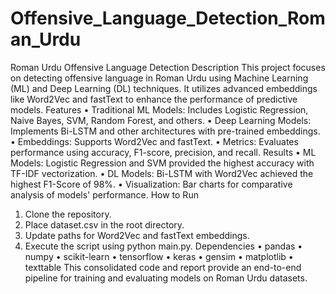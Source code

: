 # Offensive_Language_Detection_Roman_Urdu

Roman Urdu Offensive Language Detection
Description
This project focuses on detecting offensive language in Roman Urdu using Machine Learning (ML) and Deep Learning (DL) techniques. It utilizes advanced embeddings like Word2Vec and fastText to enhance the performance of predictive models.
Features
•	Traditional ML Models: Includes Logistic Regression, Naive Bayes, SVM, Random Forest, and others.
•	Deep Learning Models: Implements Bi-LSTM and other architectures with pre-trained embeddings.
•	Embeddings: Supports Word2Vec and fastText.
•	Metrics: Evaluates performance using accuracy, F1-score, precision, and recall.
Results
•	ML Models: Logistic Regression and SVM provided the highest accuracy with TF-IDF vectorization.
•	DL Models: Bi-LSTM with Word2Vec achieved the highest F1-Score of 98%.
•	Visualization: Bar charts for comparative analysis of models' performance.
How to Run
1.	Clone the repository.
2.	Place dataset.csv in the root directory.
3.	Update paths for Word2Vec and fastText embeddings.
4.	Execute the script using python main.py.
Dependencies
•	pandas
•	numpy
•	scikit-learn
•	tensorflow
•	keras
•	gensim
•	matplotlib
•	texttable
This consolidated code and report provide an end-to-end pipeline for training and evaluating models on Roman Urdu datasets.
